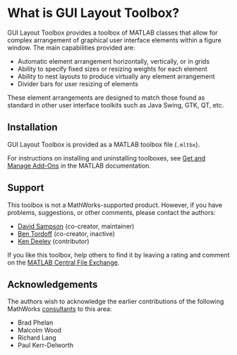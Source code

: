 # What is GUI Layout Toolbox?

GUI Layout Toolbox provides a toolbox of MATLAB classes that allow for complex arrangement of graphical user interface elements within a figure window. The main capabilities provided are:

- Automatic element arrangement horizontally, vertically, or in grids 
- Ability to specify fixed sizes or resizing weights for each element 
- Ability to nest layouts to produce virtually any element arrangement 
- Divider bars for user resizing of elements 

These element arrangements are designed to match those found as standard in other user interface toolkits such as Java Swing, GTK, QT, etc.

## Installation

GUI Layout Toolbox is provided as a MATLAB toolbox file (`.mltbx`).

For instructions on installing and uninstalling toolboxes, see [Get and Manage Add-Ons](https://www.mathworks.com/help/matlab/matlab_env/get-add-ons.html) in the MATLAB documentation.

## Support

This toolbox is not a MathWorks-supported product. However, if you have problems, suggestions, or other comments, please contact the authors:

- [David Sampson](https://www.mathworks.com/matlabcentral/profile/authors/16247) (co-creator, maintainer)
- [Ben Tordoff](https://www.mathworks.com/matlabcentral/profile/authors/1297191) (co-creator, inactive)
- [Ken Deeley](https://uk.mathworks.com/matlabcentral/profile/authors/2987674) (contributor)

If you like this toolbox, help others to find it by leaving a rating and comment on the [MATLAB Central File Exchange](https://www.mathworks.com/matlabcentral/fileexchange/47982-gui-layout-toolbox).

## Acknowledgements

The authors wish to acknowledge the earlier contributions of the following MathWorks [consultants](https://www.mathworks.com/services/consulting.html) to this area:

- Brad Phelan 
- Malcolm Wood 
- Richard Lang 
- Paul Kerr-Delworth